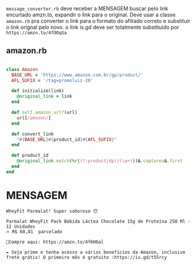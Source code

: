 

`message_converter.rb` deve receber a MENSAGEM buscar pelo link encurtado amzn.to, expandir o link para o original. Deve usar a classe `amazon.rb` pra converter o link para o formato do afiliado correto e substituir o link orignal pelo novo.
o link is.gd deve ser totalmente substituido por `https://amzn.to/4fOOqSa`






## amazon.rb
```rb

class Amazon
  BASE_URL = 'https://www.amazon.com.br/gp/product/'
  AFL_SUFIX = '/tag=promoluiz-20'

  def initialize(link)
    @original_link = link
  end

  def self.amazon_url?(url)
    url[/amazon/]
  end

  def convert_link
    "#{BASE_URL}#{product_id}#{AFL_SUFIX}"
  end

  def product_id
    @original_link.match(%r{(?:product|dp)/(\w+)})&.captures&.first
  end
end

```

# MENSAGEM
```
WheyFit Parmalat! Super saboroso 😯

Parmalat WheyFit Pack Bebida Láctea Chocolate 15g de Proteína 250 Ml - 12 Unidades
🔥 R$ 68,81  parcelado

🛒Compre aqui: https://amzn.to/4fKH6al

✒ Seja prime e tenha acesso a vários benefícios da Amazon, inclusive frete grátis! O primeiro mês é gratuito :https://is.gd/t55rcy 
```